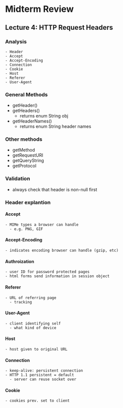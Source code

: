 # Midterm Review
## Lecture 4: HTTP Request Headers

### Analysis
	- Header
	- Accept
	- Accept-Encoding
	- Connection
	- Cookie
	- Host
	- Referer
	- User-Agent

### General Methods
- getHeader()
- getHeaders()
  - returns enum String obj
- getHeaderNames()
  - returns enum String header names

### Other methods
- getMethod
- getRequestURI
- getQueryString
- getProtocol

### Validation
- always check that header is non-null first

### Header explantion
#### Accept
	- MIMe types a browser can handle
	  - e.g. PNG, GIF
#### Accept-Encoding
	- indicates encoding browser can handle (gzip, etc)
#### Authroization
	- user ID for password protected pages
	- html forms send information in session object
#### Referer
	- URL of referring page
	  - tracking
#### User-Agent
	- client identifying self
	  - what kind of device
#### Host
	- host given to original URL

#### Connection
	- keep-alive: persistent connection
	- HTTP 1.1 persistent = default
	  - server can reuse socket over
#### Cookie
	- cookies prev. set to client
	
